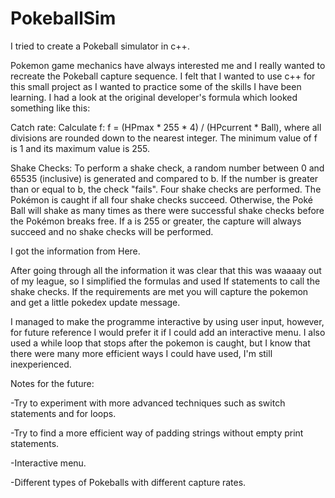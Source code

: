 # PokeballSim
I tried to create a Pokeball simulator in c++.


Pokemon game mechanics have always interested me and I  really wanted to recreate the Pokeball capture sequence. I felt that I wanted to use c++ for this small project as I wanted to practice some of the skills I have been learning. I had a look at the original developer's formula which looked something like this: 

Catch rate:
Calculate f: f = (HPmax * 255 * 4) / (HPcurrent * Ball), where all divisions are rounded down to the nearest integer. The minimum value of f is 1 and its maximum value is 255.

Shake Checks:
To perform a shake check, a random number between 0 and 65535 (inclusive) is generated and compared to b. If the number is greater than or equal to b, the check "fails".
Four shake checks are performed. The Pokémon is caught if all four shake checks succeed. Otherwise, the Poké Ball will shake as many times as there were successful shake checks before the Pokémon breaks free.
If a is 255 or greater, the capture will always succeed and no shake checks will be performed.

I got the information from Here. 

After going through all the information it was clear that this was waaaay out of my league, so I simplified the formulas and used If statements to call the shake checks. If the requirements are met you will capture the pokemon and get a little pokedex update message. 

I managed to make the programme interactive by using user input, however, for future reference I would prefer it if I could add an interactive menu. I also used a while loop that stops after the pokemon is caught, but I know that there were many more efficient ways I could have used, I'm still inexperienced. 


Notes for the future: 

-Try to experiment with more advanced techniques such as switch statements and for loops.

-Try to find a more efficient way of padding strings without empty print statements. 

-Interactive menu.

-Different types of Pokeballs with different capture rates. 
